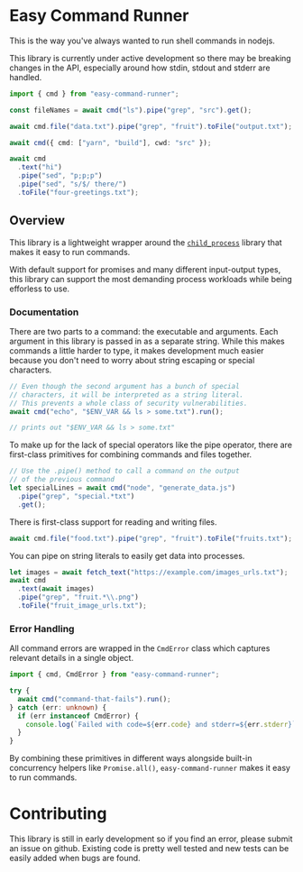 # Easy Command Runner

This is the way you've always wanted to run shell commands in nodejs.

This library is currently under active development so there may be breaking changes in the API, especially around how stdin, stdout and stderr are handled.

```ts
import { cmd } from "easy-command-runner";

const fileNames = await cmd("ls").pipe("grep", "src").get();

await cmd.file("data.txt").pipe("grep", "fruit").toFile("output.txt");

await cmd({ cmd: ["yarn", "build"], cwd: "src" });

await cmd
  .text("hi")
  .pipe("sed", "p;p;p")
  .pipe("sed", "s/$/ there/")
  .toFile("four-greetings.txt");
```

## Overview

This library is a lightweight wrapper around the [`child_process`](https://nodejs.org/api/child_process.html) library that makes it easy to run commands.

With default support for promises and many different input-output types, this library can support the most demanding process workloads while being efforless to use.

### Documentation

There are two parts to a command: the executable and arguments. Each argument in this library is passed in as a separate string. While this makes commands a little harder to type, it makes development much easier because you don't need to worry about string escaping or special characters.

```ts
// Even though the second argument has a bunch of special
// characters, it will be interpreted as a string literal.
// This prevents a whole class of security vulnerabilities.
await cmd("echo", "$ENV_VAR && ls > some.txt").run();

// prints out "$ENV_VAR && ls > some.txt"
```

To make up for the lack of special operators like the pipe operator, there are first-class primitives for combining commands and files together.

```ts
// Use the .pipe() method to call a command on the output
// of the previous command
let specialLines = await cmd("node", "generate_data.js")
  .pipe("grep", "special.*txt")
  .get();
```

There is first-class support for reading and writing files.

```ts
await cmd.file("food.txt").pipe("grep", "fruit").toFile("fruits.txt");
```

You can pipe on string literals to easily get data into processes.

```ts
let images = await fetch_text("https://example.com/images_urls.txt");
await cmd
  .text(await images)
  .pipe("grep", "fruit.*\\.png")
  .toFile("fruit_image_urls.txt");
```

### Error Handling

All command errors are wrapped in the `CmdError` class which captures relevant details in a single object.

```ts
import { cmd, CmdError } from "easy-command-runner";

try {
  await cmd("command-that-fails").run();
} catch (err: unknown) {
  if (err instanceof CmdError) {
    console.log(`Failed with code=${err.code} and stderr=${err.stderr}`);
  }
}
```

By combining these primitives in different ways alongside built-in concurrency helpers like `Promise.all()`, `easy-command-runner` makes it easy to run commands.

# Contributing

This library is still in early development so if you find an error, please submit an issue on github. Existing code is pretty well tested and new tests can be easily added when bugs are found.

